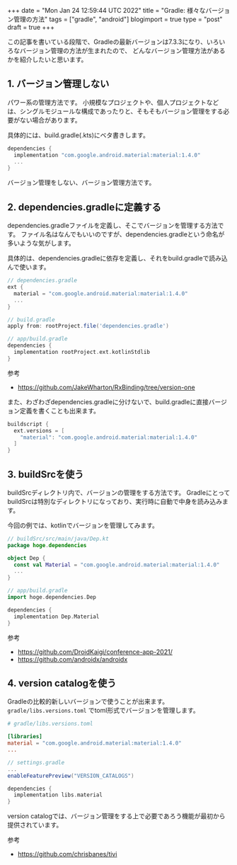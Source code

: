 +++
date = "Mon Jan 24 12:59:44 UTC 2022"
title = "Gradle: 様々なバージョン管理の方法"
tags = ["gradle", "android"]
blogimport = true
type = "post"
draft = true
+++

この記事を書いている段階で、Gradleの最新バージョンは7.3.3になり、いろいろなバージョン管理の方法が生まれたので、
どんなバージョン管理方法があるかを紹介したいと思います。


## 1. バージョン管理しない

パワー系の管理方法です。
小規模なプロジェクトや、個人プロジェクトなどは、シングルモジュールな構成であったりと、そもそもバージョン管理をする必要がない場合があります。

具体的には、build.gradle(.kts)にベタ書きします。

```groovy
dependencies {
  implementation "com.google.android.material:material:1.4.0"
  ...
}
```

バージョン管理をしない、バージョン管理方法です。

## 2. dependencies.gradleに定義する

dependencies.gradleファイルを定義し、そこでバージョンを管理する方法です。
ファイル名はなんでもいいのですが、dependencies.gradleという命名が多いような気がします。

具体的は、dependencies.gradleに依存を定義し、それをbuild.gradleで読み込んで使います。

```groovy
// dependencies.gradle
ext {
  material = "com.google.android.material:material:1.4.0"
  ...
}
```

```groovy
// build.gradle
apply from: rootProject.file('dependencies.gradle')
```

```groovy
// app/build.gradle
dependencies {
  implementation rootProject.ext.kotlinStdlib
}
```

参考
- https://github.com/JakeWharton/RxBinding/tree/version-one

また、わざわざdependencies.gradleに分けないで、build.gradleに直接バージョン定義を書くことも出来ます。

```groovy
buildscript {
  ext.versions = [
    "material": "com.google.android.material:material:1.4.0"
  ]
}
```

## 3. buildSrcを使う

buildSrcディレクトリ内で、バージョンの管理をする方法です。
GradleにとってbuildSrcは特別なディレクトリになっており、実行時に自動で中身を読み込みます。

今回の例では、kotlinでバージョンを管理してみます。

```kotlin
// buildSrc/src/main/java/Dep.kt
package hoge.dependencies

object Dep {
  const val Material = "com.google.android.material:material:1.4.0"
  ...
}
```

```groovy
// app/build.gradle
import hoge.dependencies.Dep

dependencies {
  implementation Dep.Material
}
```

参考
- https://github.com/DroidKaigi/conference-app-2021/
- https://github.com/androidx/androidx

## 4. version catalogを使う

Gradleの比較的新しいバージョンで使うことが出来ます。
`gradle/libs.versions.toml` でtoml形式でバージョンを管理します。

```toml
# gradle/libs.versions.toml

[libraries]
material = "com.google.android.material:material:1.4.0"
...
```

```groovy
// settings.gradle
...
enableFeaturePreview("VERSION_CATALOGS")
```

```groovy
dependencies {
  implementation libs.material
}
```

version catalogでは、バージョン管理をする上で必要であろう機能が最初から提供されています。

参考
- https://github.com/chrisbanes/tivi

